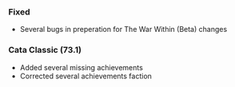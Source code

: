 <p><h3>Fixed</h3></p>
<ul>
<li>Several bugs in preperation for The War Within (Beta) changes</li>
</ul>
<p><h3>Cata Classic (73.1)</h3></p>
<ul>
<li>Added several missing achievements</li>
<li>Corrected several achievements faction</li>
</ul>